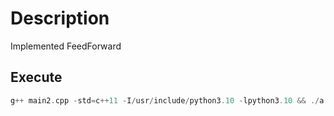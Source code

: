
# Description 
Implemented FeedForward

## Execute
```c
g++ main2.cpp -std=c++11 -I/usr/include/python3.10 -lpython3.10 && ./a.out 
```
